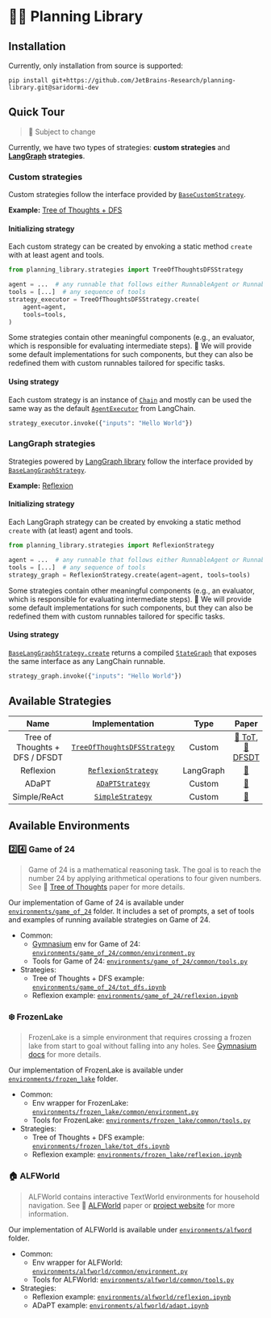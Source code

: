 # 🤖📝 Planning Library

## Installation

Currently, only installation from source is supported:

```shell
pip install git+https://github.com/JetBrains-Research/planning-library.git@saridormi-dev
```

## Quick Tour

> :construction: Subject to change

Currently, we have two types of strategies: **custom strategies** and
**[LangGraph](https://github.com/langchain-ai/langgraph/tree/main) strategies**.

### Custom strategies

Custom strategies follow the interface provided
by [`BaseCustomStrategy`](planning_library/strategies/base_strategy.py).

**Example:** [Tree of Thoughts + DFS](planning_library/strategies/tot_dfs/tot_strategy.py)

#### Initializing strategy

Each custom strategy can be created by envoking a static method `create` with at least agent and tools.

```python
from planning_library.strategies import TreeOfThoughtsDFSStrategy

agent = ...  # any runnable that follows either RunnableAgent or RunnableMultiActionAgent
tools = [...]  # any sequence of tools
strategy_executor = TreeOfThoughtsDFSStrategy.create(
    agent=agent,
    tools=tools,
)
```

Some strategies contain other meaningful components (e.g., an evaluator, which is responsible for evaluating
intermediate steps). :construction: We will provide some default implementations for such components, but they can also
be redefined
them with custom runnables tailored for specific tasks.

#### Using strategy

Each custom strategy is an instance of [`Chain`](https://python.langchain.com/docs/modules/chains/) and mostly can be
used the same
way as the default [`AgentExecutor`](https://python.langchain.com/docs/modules/agents/quick_start#create-the-agent) from
LangChain.

```python
strategy_executor.invoke({"inputs": "Hello World"})
```

### LangGraph strategies

Strategies powered by [LangGraph library](https://github.com/langchain-ai/langgraph) follow the interface provided
by [`BaseLangGraphStrategy`](planning_library/strategies/base_strategy.py).

**Example:** [Reflexion](planning_library/strategies/reflexion/reflexion_strategy.py)

#### Initializing strategy

Each LangGraph strategy can be created by envoking a static method `create` with (at least) agent and tools.

```python
from planning_library.strategies import ReflexionStrategy

agent = ...  # any runnable that follows either RunnableAgent or RunnableMultiActionAgent
tools = [...]  # any sequence of tools
strategy_graph = ReflexionStrategy.create(agent=agent, tools=tools)
```

Some strategies contain other meaningful components (e.g., an evaluator, which is responsible for evaluating
intermediate steps). :construction: We will provide some default implementations for such components, but they can also
be redefined
them with custom runnables tailored for specific tasks.

#### Using strategy

[`BaseLangGraphStrategy.create`](planning_library/strategies/base_strategy.py) returns a
compiled [`StateGraph`](https://github.com/langchain-ai/langgraph?tab=readme-ov-file#stategraph) that exposes the same
interface as any LangChain runnable.

```python
strategy_graph.invoke({"inputs": "Hello World"})
```

## Available Strategies

|              Name              |                                   Implementation                                   |   Type    |                                                Paper                                                 |
|:------------------------------:|:----------------------------------------------------------------------------------:|:---------:|:----------------------------------------------------------------------------------------------------:|
| Tree of Thoughts + DFS / DFSDT | [`TreeOfThoughtsDFSStrategy`](planning_library/strategies/tot_dfs/tot_strategy.py) |  Custom   | [:scroll: ToT](https://arxiv.org/abs/2305.10601), [:scroll: DFSDT](https://arxiv.org/abs/2307.16789) |
|           Reflexion            | [`ReflexionStrategy`](planning_library/strategies/reflexion/reflexion_strategy.py) | LangGraph |                             [:scroll:](https://arxiv.org/abs/2303.11366)                             |
|             ADaPT              |       [`ADaPTStrategy`](planning_library/strategies/adapt/adapt_strategy.py)       |  Custom   |                             [:scroll:](https://arxiv.org/abs/2311.05772)                             |
|          Simple/ReAct          |     [`SimpleStrategy`](planning_library/strategies/simple/simple_strategy.py)      |  Custom   |                             [:scroll:](https://arxiv.org/abs/2210.03629)                             |

## Available Environments

### :two::four: Game of 24

> Game of 24 is a mathematical reasoning task. The goal is to reach the number 24 by applying arithmetical operations
> to four given numbers. See :scroll: [Tree of Thoughts](https://arxiv.org/abs/2305.10601) paper for more details.

Our implementation of Game of 24 is available under [`environments/game_of_24`](environments/game_of_24) folder. It
includes a set of prompts, a set of tools and examples of running available strategies on Game of 24.

* Common:
    * [Gymnasium](https://gymnasium.farama.org/) env for Game of
      24: [`environments/game_of_24/common/environment.py`](environments/game_of_24/common/environment.py)
    * Tools for Game of 24: [`environments/game_of_24/common/tools.py`](environments/game_of_24/common/tools.py)
* Strategies:
    * Tree of Thoughts + DFS
      example: [`environments/game_of_24/tot_dfs.ipynb`](environments/game_of_24/tot_dfs.ipynb)
    * Reflexion example: [`environments/game_of_24/reflexion.ipynb`](environments/game_of_24/reflexion.ipynb)

### :snowflake: FrozenLake

> FrozenLake is a simple environment that requires crossing a frozen lake from start to goal without falling into any
> holes.
> See [Gymnasium docs](https://gymnasium.farama.org/environments/toy_text/frozen_lake/) for more details.

Our implementation of FrozenLake is available under [`environments/frozen_lake`](environments/frozen_lake) folder.

* Common:
    * Env wrapper for
      FrozenLake: [`environments/frozen_lake/common/environment.py`](environments/frozen_lake/common/environment.py)
    * Tools for FrozenLake: [`environments/frozen_lake/common/tools.py`](environments/frozen_lake/common/tools.py)
* Strategies:
    * Tree of Thoughts + DFS
      example: [`environments/frozen_lake/tot_dfs.ipynb`](environments/frozen_lake/tot_dfs.ipynb)
    * Reflexion example: [`environments/frozen_lake/reflexion.ipynb`](environments/frozen_lake/reflexion.ipynb)

### :house: ALFWorld

> ALFWorld contains interactive TextWorld environments for household navigation. See :scroll: 
> [ALFWorld](https://arxiv.org/abs/2010.03768) paper or [project website](https://alfworld.github.io/) for more
> information.

Our implementation of ALFWorld is available under [`environments/alfword`](environments/alfword) folder.

* Common:
    * Env wrapper for
      ALFWorld: [`environments/alfworld/common/environment.py`](environments/alfworld/common/environment.py)
    * Tools for ALFWorld: [`environments/alfworld/common/tools.py`](environments/alfworld/common/tools.py)
* Strategies:
    * Reflexion example: [`environments/alfworld/reflexion.ipynb`](environments/alfworld/reflexion.ipynb)
    * ADaPT example: [`environments/alfworld/adapt.ipynb`](environments/alfworld/adapt.ipynb)
